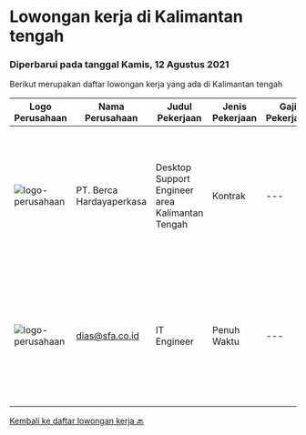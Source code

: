
  # Lowongan kerja di Kalimantan tengah

  ### Diperbarui pada tanggal Kamis, 12 Agustus 2021

  Berikut merupakan daftar lowongan kerja yang ada di Kalimantan tengah

  |Logo Perusahaan | Nama Perusahaan | Judul Pekerjaan | Jenis Pekerjaan | Gaji Pekerjaan | Lokasi | Deskripsi | Tanggal diunggah | Pranala |
  | -------------- | --------------- | --------------- | --------- | --------- | -------------- | ------- | ----------- | ----------- |
  |![logo-perusahaan](https://image-service-cdn.seek.com.au/0c900ac2b5b1a2cf9bee651ce5d069e68ff14c92/ee4dce1061f3f616224767ad58cb2fc751b8d2dc)|PT. Berca Hardayaperkasa|Desktop Support Engineer area Kalimantan Tengah|Kontrak|---|Kalimantan Tengah|Responsibilities: Analyzing, diagnosing, and installation to several areas including desktop hardware, operating systems, application software and...|Rabu, 04 Agustus 2021|https://www.jobstreet.co.id/id/job/desktop-support-engineer-area-kalimantan-tengah-3592633?token=0~622a1f09-6bf0-44e2-af97-a2410745d8e4&sectionRank=1&jobId=jobstreet-id-job-3592633|
|![logo-perusahaan](https://us.123rf.com/450wm/pavelstasevich/pavelstasevich1811/pavelstasevich181101027/112815900-stock-vector-no-image-available-icon-flat-vector.jpg?ver=6)|dias@sfa.co.id|IT Engineer|Penuh Waktu|---|Palangkaraya|Job description: Provide day-to-day support to ensure the smooth running of the computers, network devices, printers as well as end users’...|Selasa, 03 Agustus 2021|https://www.jobstreet.co.id/id/job/it-engineer-3591921?token=0~622a1f09-6bf0-44e2-af97-a2410745d8e4&sectionRank=2&jobId=jobstreet-id-job-3591921|


  [Kembali ke daftar lowongan kerja 🔙](../README.md#daftar-lowongan-kerja)
  